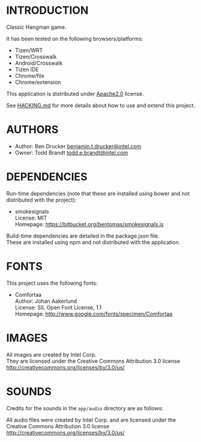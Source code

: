 # INTRODUCTION
Classic Hangman game.

It has been tested on the following browsers/platforms:
* Tizen/WRT
* Tizen/Crosswalk
* Android/Crosswalk
* Tizen IDE
* Chrome/file
* Chrome/extension

This application is distributed under [Apache2.0](http://www.apache.org/licenses/LICENSE-2.0.html) license.

See [HACKING.md](https://github.com/01org/webapps-hangonman/blob/master/HACKING.md) for more details about how to use and extend this project.

# AUTHORS
* Author: Ben Drucker <benjamin.t.drucker@intel.com>
* Owner: Todd Brandt <todd.e.brandt@intel.com>

# DEPENDENCIES
Run-time dependencies (note that these are installed using bower and not distributed with the project):

* smokesignals<br/>
License: MIT<br/>
Homepage: https://bitbucket.org/bentomas/smokesignals.js

Build-time dependencies are detailed in the package.json file.<br/>
These are installed using npm and not distributed with the application.

# FONTS
This project uses the following fonts:

* Comfortaa<br/>
Author: Johan Aakerlund<br/>
License: SIL Open Font License, 1.1<br/>
Homepage: http://www.google.com/fonts/specimen/Comfortaa

# IMAGES
All images are created by Intel Corp.<br/>
They are licensed under the Creative Commons Attribution 3.0 license<br/>
http://creativecommons.org/licenses/by/3.0/us/

# SOUNDS
Credits for the sounds in the `app/audio` directory are as follows:

All audio files were created by Intel Corp. and are licensed under the Creative Commons Attribution 3.0 license http://creativecommons.org/licenses/by/3.0/us/
